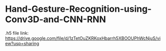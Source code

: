 # Hand-Gesture-Recognition-using-Conv3D-and-CNN-RNN

.h5 file link: https://drive.google.com/file/d/1zTetOuZKRKoxHbarrh5XBOOUPhWcNjuS/view?usp=sharing
